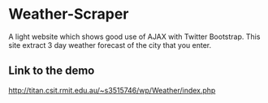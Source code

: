 # Weather-Scraper
A light website which shows good use of AJAX with Twitter Bootstrap. This site extract 3 day weather forecast of the city that you enter.

## Link to the demo
http://titan.csit.rmit.edu.au/~s3515746/wp/Weather/index.php
